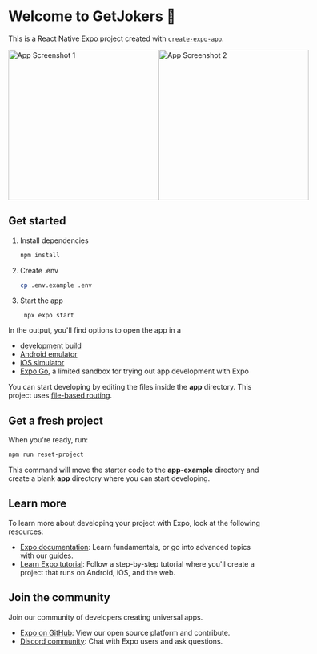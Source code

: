 # Welcome to GetJokers 🤡

This is a React Native [Expo](https://expo.dev) project created with [`create-expo-app`](https://www.npmjs.com/package/create-expo-app).

<div style="display: flex; justify-content: space-between;">
<img src="https://github.com/user-attachments/assets/794991d0-3b6d-42ff-b9ec-28c692704ef1" width="300" alt="App Screenshot 1" />
<img src="https://github.com/user-attachments/assets/f45ad58c-076f-46e1-9036-33f3ee16cdb4" width="300" alt="App Screenshot 2" />
</div>

## Get started

1. Install dependencies

   ```bash
   npm install
   ```

2. Create .env

   ```bash
   cp .env.example .env
   ```

3. Start the app

   ```bash
    npx expo start
   ```

In the output, you'll find options to open the app in a

- [development build](https://docs.expo.dev/develop/development-builds/introduction/)
- [Android emulator](https://docs.expo.dev/workflow/android-studio-emulator/)
- [iOS simulator](https://docs.expo.dev/workflow/ios-simulator/)
- [Expo Go](https://expo.dev/go), a limited sandbox for trying out app development with Expo

You can start developing by editing the files inside the **app** directory. This project uses [file-based routing](https://docs.expo.dev/router/introduction).

## Get a fresh project

When you're ready, run:

```bash
npm run reset-project
```

This command will move the starter code to the **app-example** directory and create a blank **app** directory where you can start developing.

## Learn more

To learn more about developing your project with Expo, look at the following resources:

- [Expo documentation](https://docs.expo.dev/): Learn fundamentals, or go into advanced topics with our [guides](https://docs.expo.dev/guides).
- [Learn Expo tutorial](https://docs.expo.dev/tutorial/introduction/): Follow a step-by-step tutorial where you'll create a project that runs on Android, iOS, and the web.

## Join the community

Join our community of developers creating universal apps.

- [Expo on GitHub](https://github.com/expo/expo): View our open source platform and contribute.
- [Discord community](https://chat.expo.dev): Chat with Expo users and ask questions.
